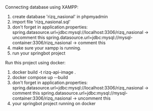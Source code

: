 Connecting database using XAMPP:
1. create database 'rizq_nasional' in phpmyadmin
2. import file 'rizq_nasional.sql'
3. don't forget in application.properties:
    spring.datasource.url=jdbc:mysql://localhost:3306/rizq_nasional -> uncomment this
    spring.datasource.url=jdbc:mysql://mysql-container:3306/rizq_nasional -> comment this
4. make sure your xampp is running.
5. run your springbot project

Run this project using docker:
1. docker build -t rizq-api-image .
2. docker compose up --build
3. don't forget in application.properties:
    spring.datasource.url=jdbc:mysql://localhost:3306/rizq_nasional -> comment this
    spring.datasource.url=jdbc:mysql://mysql-container:3306/rizq_nasional -> uncomment this
4. your springbot project running on docker